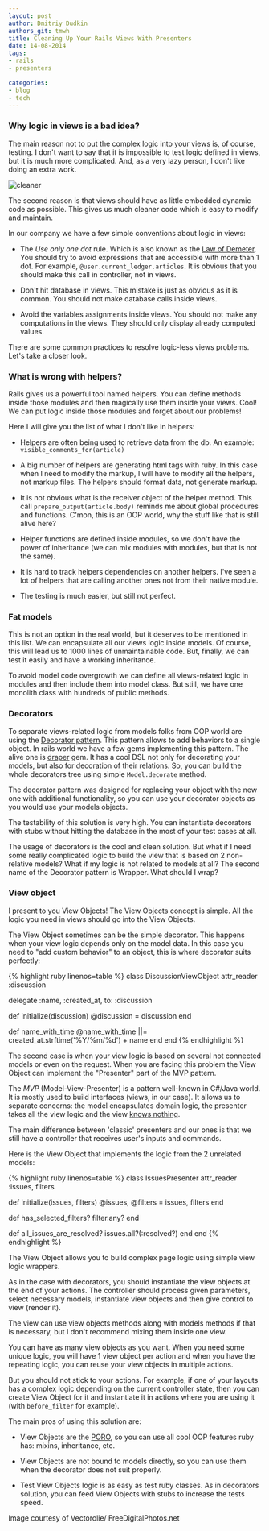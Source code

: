 ```yaml
---
layout: post
author: Dmitriy Dudkin
authors_git: tmwh
title: Cleaning Up Your Rails Views With Presenters
date: 14-08-2014
tags:
- rails
- presenters

categories:
- blog
- tech
---
```


### Why logic in views is a bad idea?

The main reason not to put the complex logic into your views is, of course, testing. I don't want to say that it is impossible to test logic defined in views, but it is much more complicated. And, as a very lazy person, I don't like doing an extra work.

![cleaner](https://farm6.staticflickr.com/5584/14672643419_807619aacc.jpg)

<!--cut-->

The second reason is that views should have as little  embedded dynamic code as possible. This gives us much cleaner code which is easy to modify and maintain.

In our company we have a few simple conventions about logic in views:

- The *Use only one dot* rule. Which is also known as the [Law of Demeter]. You should try to avoid expressions that are accessible with more than 1 dot. For example,  `@user.current_ledger.articles`. It is obvious that you should make this call in controller, not in views.

- Don't hit database in views. This mistake is just as obvious as it is common. You should not make database calls inside views.

- Avoid the variables assignments inside views. You should not make any computations in the views. They should only display already computed values.

There are some common practices to resolve logic-less views problems. Let's take a closer look.

### What is wrong with helpers?

Rails gives us a powerful tool named helpers. You can define methods inside those modules and then magically use them inside your views. Cool! We can put logic inside those modules and forget about our problems!

Here I will give you the list of what I don't like in helpers:

- Helpers are often being used to retrieve data from the db. An example: `visible_comments_for(article)`

- A big number of helpers are generating html tags with ruby. In this case when I need to modify the markup, I will have to modify all the helpers, not markup files. The helpers should format data, not generate markup.

- It is not obvious what is the receiver object of the helper method. This call `prepare_output(article.body)` reminds me about global procedures and functions. C'mon, this is an OOP world, why the stuff like that is still alive here?

- Helper functions are defined inside modules, so we don't have the power of inheritance (we can mix modules with modules, but that is not the same).

- It is hard to track helpers dependencies on another helpers. I've seen a lot of helpers that are calling another ones not from their native module.

- The testing is much easier, but still not perfect.

### Fat models

This is not an option in the real world, but it deserves to be mentioned in this list. We can encapsulate all our views logic inside models. Of course, this will lead us to 1000 lines of unmaintainable code. But, finally, we can test it easily and have a working inheritance.

To avoid model code overgrowth we can define all views-related logic in modules and then include them into model class. But still, we have one monolith class with hundreds of public methods.

### Decorators

To separate views-related logic from models folks from OOP world are using the [Decorator pattern]. This pattern allows to add behaviors to a single object. In rails world we have a few gems implementing this pattern. The alive one is [draper] gem. It has a cool DSL not only for decorating your models, but also for decoration of their relations. So, you can build the whole decorators tree using simple `Model.decorate` method.

The decorator pattern was designed for replacing your object with the new one with additional functionality, so you can use your decorator objects as you would use your models objects.

The testability of this solution is very high. You can instantiate decorators with stubs without hitting the database in the most of your test cases at all.

The usage of decorators is the cool and clean solution. But what if I need some really complicated logic to build the view that is based on 2 non-relative models? What if my logic is not related to models at all? The second name of the Decorator pattern is Wrapper. What should I wrap?

### View object

I present to you View Objects! The View Objects concept is simple. All the logic you need in views should go into the View Objects.

The View Object sometimes can be the simple decorator. This happens when your view logic depends only on the model data. In this case you need to "add custom behavior" to an object, this is where decorator suits perfectly:

{% highlight ruby linenos=table %}
class DiscussionViewObject
  attr_reader :discussion

  delegate :name, :created_at, to: :discussion

  def initialize(discussion)
    @discussion = discussion
  end

  def name_with_time
    @name_with_time ||= created_at.strftime('%Y/%m/%d') + name
  end
end
{% endhighlight %}

The second case is when your view logic is based on several not connected models or even on the request. When you are facing this problem the View Object can implement the "Presenter" part of the MVP pattern.

The *MVP* (Model-View-Presenter) is a pattern well-known in C#/Java world. It is mostly used to build interfaces (views, in our case). It allows us to separate concerns: the model encapsulates domain logic, the presenter takes all the view logic and the view [knows nothing].

The main difference between 'classic' presenters and our ones is that we still have a controller that receives user's inputs and commands. 

Here is the View Object that implements the logic from the 2 unrelated models:

{% highlight ruby linenos=table %}
class IssuesPresenter
  attr_reader :issues, filters

  def initialize(issues, filters)
    @issues, @filters = issues, filters
  end

  def has_selected_filters?
    filter.any?
  end

  def all_issues_are_resolved?
    issues.all?(:resolved?)
  end
end
{% endhighlight %}

The View Object allows you to build complex page logic using simple view logic wrappers.

As in the case with decorators, you should instantiate the view objects at the end of your actions. The controller should process given parameters, select necessary models, instantiate view objects and then give control to view (render it).

The view can use view objects methods along with models methods if that is necessary, but I don't recommend mixing them inside one view.

You can have as many view objects as you want. When you need some unique logic, you will have 1 view object per action and when you have the repeating logic, you can reuse your view objects in multiple actions.

But you should not stick to your actions. For example, if one of your layouts has a complex logic depending on the current controller state, then you can create View Object for it and instantiate it in actions where you are using it (with `before_filter` for example).

The main pros of using this solution are:

- View Objects are the [PORO], so you can use all cool OOP features ruby has: mixins, inheritance, etc.

- View Objects are not bound to models directly, so you can use them when the decorator does not suit properly.

- Test View Objects logic is as easy as test ruby classes. As in decorators solution, you can feed View Objects with stubs to increase the tests speed.

[Law of Demeter]:http://en.wikipedia.org/wiki/Law_of_Demeter#In_object-oriented_programming
[Decorator pattern]:http://en.wikipedia.org/wiki/Decorator_pattern
[draper]:https://github.com/drapergem/draper
[knows nothing]:http://youtu.be/Pkyy57iMaB0
[PORO]:http://blog.jayfields.com/2007/10/ruby-poro.html

Image courtesy of Vectorolie/ FreeDigitalPhotos.net


